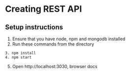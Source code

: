 # Creating REST API

## Setup instructions

1. Ensure that you have node, npm and mongodb installed
2. Run these commands from the directory
```
3. npm install
4. npm start
```
5. Open http://localhost:3030, browser docs